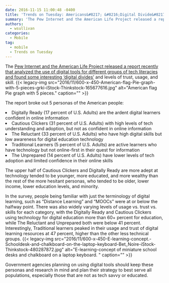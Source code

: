 ```yaml
---
date: 2016-11-15 11:00:48 -0400
title: 'Trends on Tuesday: Americans&#8217; &#8216;Digital Divide&#8217; on Tech Savviness and Digital Learning'
summary: 'The Pew Internet and the American Life Project released a report recently that analyzed the use of digital tools for different groups of tech literacies and found some interesting &lsquo;digital divides&rsquo; and levels of trust, usage, and skill. The report broke out 5 personas of the American people: Digitally Ready (17 percent of U.S. Adults)'
authors:
  - wsullivan
categories:
  - Mobile
tag:
  - mobile
  - Trends on Tuesday
---
```


The [Pew Internet and the American Life Project released a report recently that analyzed the use of digital tools for different groups of tech literacies and found some interesting ‘digital divides’](http://www.pewinternet.org/2016/09/20/digital-readiness-gaps/) and levels of trust, usage, and skill. {{< legacy-img src="2016/11/600-x-450-American-flag-Pie-graph-with-5-pieces-grki-iStock-Thinkstock-165677616.jpg" alt="American flag Pie graph with 5 pieces." caption="" >}} 

The report broke out 5 personas of the American people:

<li style="font-weight: 400">
  Digitally Ready (17 percent of U.S. Adults) are the ardent digital learners confident in online information
</li>
<li style="font-weight: 400">
  Cautious Clickers (31 percent of U.S. Adults) with high levels of tech understanding and adoption, but not as confident in online information
</li>
<li style="font-weight: 400">
  The Reluctant (33 percent of U.S. Adults) who have high digital skills but low awareness for digital education technology
</li>
<li style="font-weight: 400">
  Traditional Learners (5 percent of U.S. Adults) are active learners who have technology but not online-first in their quest for information
</li>
<li style="font-weight: 400">
  The Unprepared (14 percent of U.S. Adults) have lower levels of tech adoption and limited confidence in their online skills
</li>

The upper half of Cautious Clickers and Digitally Ready are more adept at technology tended to be younger, more educated, and more wealthy than the rest of the more hesitant personas, who tended to be older, lower income, lower education levels, and minority. 

In the survey, people being familiar with just the terminology of digital learning, such as “Distance Learning” and “MOOCs” were at or below the halfway point. There was also widely varying levels of usage vs. trust vs. skills for each category, with the Digitally Ready and Cautious Clickers using technology for digital education more than 60+ percent for education, while The Reluctant and Unprepared both were below 41 percent. Interestingly, Traditional learners peaked in their usage and trust of digital learning resources at 47 percent, higher than the other less technical groups. {{< legacy-img src="2016/11/600-x-450-E-learning-concept.-Schooldesk-and-chalkboard-on-the-laptop-keyboard-Bet_Noire-iStock-Thinkstock-480287872.jpg" alt="E-learning-concept of miniature school desks and chalkboard on a laptop keyboard. " caption="" >}} 

Government agencies planning on using digital tools should keep these personas and research in mind and plan their strategy to best serve all populations, especially those that are not as tech savvy or educated.